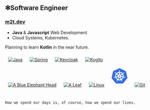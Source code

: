 <h2 align="left">❇Software Engineer</h2>
<h3><a href="https://m2t.dev" target="_blank">m2t.dev</a></h3>
<ul>
  <li><b>Java</b> & <b>Javascript</b> Web Development</li>
  <li>Cloud Systems, Kubernetes.</li>
</ul>

<p align="left">Planning to learn <b>Kotlin</b> in the near future.</p>

<div align="left">  
<a href="https://www.java.com/" target="_blank"><img style="margin: 10px" src="https://profilinator.rishav.dev/skills-assets/java-original-wordmark.svg" alt="Java" height="50" /></a>
<a href="https://spring.io/projects/spring-boot" target="_blank"><img style="margin: 10px" src="https://www.bizcommits.com/images/spring/spring-banner.png" alt="Spring" height="50" /></a>
<a href="https://www.keycloak.org/" target="_blank"><img style="margin: 10px" src="https://design.jboss.org/keycloak/logo/images/keycloak_icon_128px.png" alt="Keycloak" height="50" /></a>
<a href="https://kogito.kie.org/get-started/" target="_blank"><img style="margin: 10px" src="https://design.jboss.org/kogito/logo/final/PNG/kogito_icon_rgb_color_default_128px.png" alt="Kogito" height="50" /></a>
<a href="https://www.postgresql.org/" target="_blank"><img style="margin: 10px" src="https://user-images.githubusercontent.com/40024436/232581625-94895d0a-5f4e-48b1-afa0-385d0214329d.png" alt="A Blue Elephant Head" height="50" /></a>
<a href="https://www.mongodb.com/" target="_blank"><img style="margin: 10px" src="https://user-images.githubusercontent.com/40024436/232582782-8261a9e4-5bb1-4858-909c-eddc78c431ed.png" alt="A Leaf" height="50" /></a>
<a href="https://www.linux.org/" target="_blank"><img style="margin: 10px" src="https://upload.wikimedia.org/wikipedia/commons/d/dd/Linux_logo.jpg" alt="Linux" height="50" /></a>
<a href="https://kubernetes.io/" target="_blank"><img style="margin: 10px" src="https://github.com/kubernetes/kubernetes/raw/master/logo/logo.png" alt="Kubernetes" height="50" /></a>
<a href="https://git-scm.com/" target="_blank"><img style="margin: 10px" src="https://profilinator.rishav.dev/skills-assets/git-scm-icon.svg" alt="Git" height="50" /></a>  
</div>

</td></tr></table>  </div>

<br/>

```
How we spend our days is, of course, how we spend our lives.
```
